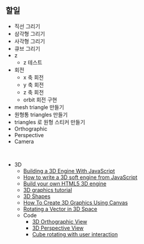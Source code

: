 ## 할일

- 직선 그리기
- 삼각형 그리기
- 사각형 그리기
- 큐브 그리기
- z
  - z 테스트
- 회전
  - x 축 회전
  - y 축 회전
  - z 축 회전 
  - orbit 회전 구현
- mesh triangle 만들기
- 원형통 triangles  만들기
- triangles 로 원형 스티커 만들기
- Orthographic
- Perspective
- Camera

<br>

- 3D
  - [Building a 3D Engine With JavaScript](https://www.sitepoint.com/building-3d-engine-javascript/)
  - [How to write a 3D soft engine from JavaScript](https://www.davrous.com/2013/06/13/tutorial-series-learning-how-to-write-a-3d-soft-engine-from-scratch-in-c-typescript-or-javascript/)
  - [Build your own HTML5 3D engine](http://www.creativebloq.com/3d/build-your-own-html5-3d-engine-7112935)
  - [3D graphics tutorial](http://petercollingridge.appspot.com/3D-tutorial/)
  - [3D Shapes](https://www.khanacademy.org/computing/computer-programming/programming-games-visualizations/programming-3d-shapes/a/what-are-3d-shapes)
  - [How To Create 3D Graphics Using Canvas](https://msdn.microsoft.com/en-us/library/hh535759(v=vs.85).aspx)
  - [Rotating a Vector in 3D Space](http://stackoverflow.com/questions/14607640/rotating-a-vector-in-3d-space)
  - Code
    - [3D Orthographic View](http://codepen.io/SitePoint/pen/obapXL)
    - [3D Perspective View](http://codepen.io/SitePoint/pen/VeEyvm)
    - [Cube rotating with user interaction](https://www.khanacademy.org/computer-programming/cube-rotating-with-user-interaction/5953495622746112)